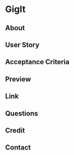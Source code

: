 # GigIt

## About

## User Story

## Acceptance Criteria

## Preview

## Link

## Questions

## Credit

## Contact